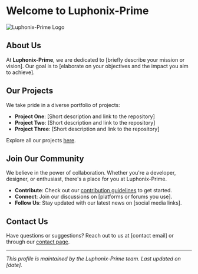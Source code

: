 # Welcome to Luphonix-Prime

![Luphonix-Prime Logo](https://luphonix-prime.onrender.com/static/blue_phoenix_logo.jpg)

## About Us

At **Luphonix-Prime**, we are dedicated to [briefly describe your mission or vision]. Our goal is to [elaborate on your objectives and the impact you aim to achieve].

## Our Projects

We take pride in a diverse portfolio of projects:

- **Project One**: [Short description and link to the repository]
- **Project Two**: [Short description and link to the repository]
- **Project Three**: [Short description and link to the repository]

Explore all our projects [here](https://github.com/Luphonix-Prime?tab=repositories).

## Join Our Community

We believe in the power of collaboration. Whether you're a developer, designer, or enthusiast, there's a place for you at Luphonix-Prime.

- **Contribute**: Check out our [contribution guidelines](https://github.com/Luphonix-Prime/.github/blob/main/CONTRIBUTING.md) to get started.
- **Connect**: Join our discussions on [platforms or forums you use].
- **Follow Us**: Stay updated with our latest news on [social media links].

## Contact Us

Have questions or suggestions? Reach out to us at [contact email] or through our [contact page](https://luphonix-prime.onrender.com/contact).

---

*This profile is maintained by the Luphonix-Prime team. Last updated on [date].*
